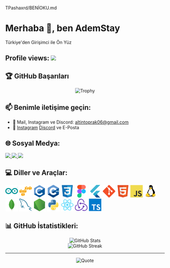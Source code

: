 TPashaxrd/BENİOKU.md

# Merhaba 👋, ben AdemStay

Türkiye'den Girişimci ile Ön Yüz

## Profile views: ![](https://komarev.com/ghpvc/?username=AdemStay&color=blue)

## 🏆 GitHub Başarıları
<div align="center">
  <img src="https://github-profile-trophy.vercel.app/?username=AdemStay&theme=darkhub&no-frame=true&row=1" alt="Trophy" />
</div>

## 📫 Benimle iletişime geçin:

- 📧 Mail, Instagram ve Discord: altintoprak06@gmail.com
- 🔗 [Instagram](https://instagram.com/AdemStay) [Discord](https://discord.gg/AdemStay) ve E-Posta

## 🌐 Sosyal Medya:

<div align="left">
  <a href="https://instagram.com/AdemStay">
    <img src="https://img.shields.io/badge/Instagram-E4405F?style=for-the-badge&logo=instagram&logoColor=white" />
  </a>
  <a href="https://youtube.com/AdemStay">
    <img src="https://img.shields.io/badge/YouTube-FF0000?style=for-the-badge&logo=youtube&logoColor=white" />
  </a>
  <a href="https://discord.gg/AdemStay">
    <img src="https://img.shields.io/badge/Discord-7289DA?style=for-the-badge&logo=discord&logoColor=white" />
  </a>
</div>

## 💻 Diller ve Araçlar:

<div align="left">
  <img src="https://raw.githubusercontent.com/devicons/devicon/master/icons/arduino/arduino-original.svg" width="40" height="40"/>
  <img src="https://raw.githubusercontent.com/devicons/devicon/master/icons/amazonwebservices/amazonwebservices-original.svg" width="40" height="40"/>
  <img src="https://raw.githubusercontent.com/devicons/devicon/master/icons/c/c-original.svg" width="40" height="40"/>
  <img src="https://raw.githubusercontent.com/devicons/devicon/master/icons/cplusplus/cplusplus-original.svg" width="40" height="40"/>
  <img src="https://raw.githubusercontent.com/devicons/devicon/master/icons/css3/css3-original.svg" width="40" height="40"/>
  <img src="https://raw.githubusercontent.com/devicons/devicon/master/icons/figma/figma-original.svg" width="40" height="40"/>
  <img src="https://raw.githubusercontent.com/devicons/devicon/master/icons/flutter/flutter-original.svg" width="40" height="40"/>
  <img src="https://raw.githubusercontent.com/devicons/devicon/master/icons/git/git-original.svg" width="40" height="40"/>
  <img src="https://raw.githubusercontent.com/devicons/devicon/master/icons/html5/html5-original.svg" width="40" height="40"/>
  <img src="https://raw.githubusercontent.com/devicons/devicon/master/icons/javascript/javascript-original.svg" width="40" height="40"/>
  <img src="https://raw.githubusercontent.com/devicons/devicon/master/icons/linux/linux-original.svg" width="40" height="40"/>
  <img src="https://raw.githubusercontent.com/devicons/devicon/master/icons/mongodb/mongodb-original.svg" width="40" height="40"/>
  <img src="https://raw.githubusercontent.com/devicons/devicon/master/icons/mysql/mysql-original.svg" width="40" height="40"/>
  <img src="https://raw.githubusercontent.com/devicons/devicon/master/icons/nodejs/nodejs-original.svg" width="40" height="40"/>
  <img src="https://raw.githubusercontent.com/devicons/devicon/master/icons/python/python-original.svg" width="40" height="40"/>
  <img src="https://raw.githubusercontent.com/devicons/devicon/master/icons/react/react-original.svg" width="40" height="40"/>
  <img src="https://raw.githubusercontent.com/devicons/devicon/master/icons/redux/redux-original.svg" width="40" height="40"/>
  <img src="https://raw.githubusercontent.com/devicons/devicon/master/icons/typescript/typescript-original.svg" width="40" height="40"/>
</div>

## 📊 GitHub İstatistikleri:

<div align="center">
  <img src="https://github-readme-stats.vercel.app/api?username=AdemStay&show_icons=true&theme=radical&locale=tr" alt="GitHub Stats" />
</div>

<div align="center">
  <img src="https://github-readme-streak-stats.herokuapp.com/?user=AdemStay&theme=radical&locale=tr" alt="GitHub Streak" />
</div>

---

<div align="center">
  <img src="https://quotes-github-readme.vercel.app/api?type=horizontal&theme=radical" alt="Quote" />
</div>
